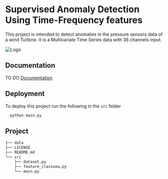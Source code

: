 
# Supervised Anomaly Detection Using Time-Frequency features 

This project is intended to detect anomalies in the pressure sensors data of a wind Turbine. It is a Multivariate Time Series data with 36 channels input. 

![Logo](https://dev-to-uploads.s3.amazonaws.com/uploads/articles/th5xamgrr6se0x5ro4g6.png)


## Documentation

TO DO 
[Documentation](https://linktodocumentation)


## Deployment

To deploy this project run the following in the ``` src ``` folder

```bash
  python main.py 
```

## Project 

```bash
├── data
├── LICENSE
├── README.md
└── src
    ├── dataset.py
    ├── feature_classnew.py
    └── main.py


```